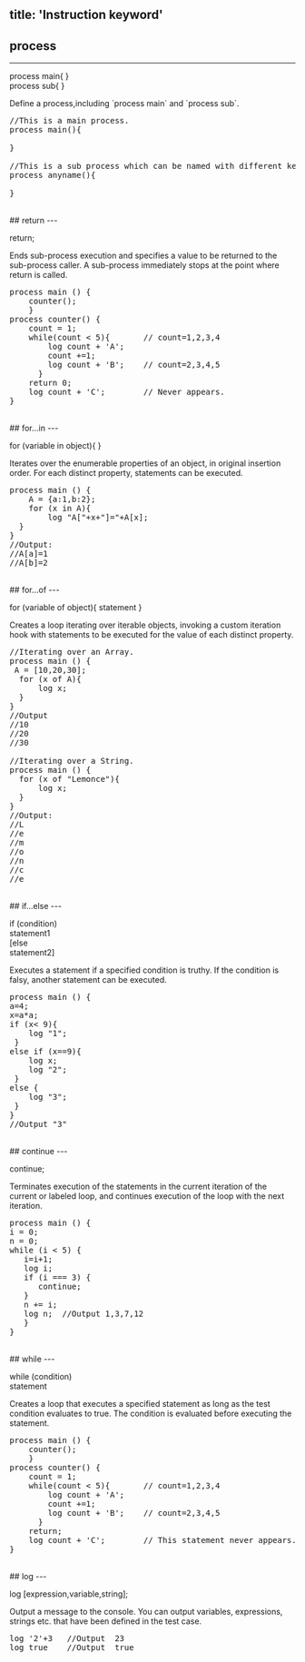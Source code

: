 title: 'Instruction keyword'
---

## process
---
<p class="alert alert-warning">process main{ }<br/>process sub{ }</p>
Define a process,including `process main` and `process sub`.

<pre class='sublemon'>//This is a main process.
process main(){

}

//This is a sub process which can be named with different keywords without special characters (except 'main').
process anyname(){ 

}</pre>  

<br/>
## return
---
<p class="alert alert-warning">return;</p>
Ends sub-process execution and specifies a value to be returned to the sub-process caller. A sub-process immediately stops at the point where return is called.
<pre class='sublemon'>
process main () {
	counter();   
	}  
process counter() {
	count = 1;
	while(count < 5){	    // count=1,2,3,4
		log count + 'A';
		count +=1;
		log count + 'B';    // count=2,3,4,5
      }
	return 0;
    log count + 'C';        // Never appears. 
}</pre>
  
<br/>
## for...in
---
<p class="alert alert-warning">for (variable in object){ }</p>
Iterates over the enumerable properties of an object, in original insertion order. For each distinct property, statements can be executed.

<pre class='sublemon'>
process main () {
	A = {a:1,b:2};
	for (x in A){
    	log "A["+x+"]="+A[x];
  }
}
//Output:
//A[a]=1
//A[b]=2</pre>

<br/>
## for...of
---
<p class="alert alert-warning">for (variable of object){ statement }</p>
Creates a loop iterating over iterable objects, invoking a custom iteration hook with statements to be executed for the value of each distinct property.

<pre class='sublemon'>
//Iterating over an Array.
process main () {
 A = [10,20,30];
  for (x of A){
      log x;
  }
}
//Output
//10
//20
//30

//Iterating over a String.
process main () {
  for (x of "Lemonce"){
      log x;
  }
}
//Output:
//L
//e
//m
//o
//n
//c
//e</pre>

<br/>
## if...else
---
<p class="alert alert-warning">if (condition)<br/>statement1<br/>[else<br/>statement2]</p>
Executes a statement if a specified condition is truthy. If the condition is falsy, another statement can be executed.

<pre class='sublemon'>
process main () {
a=4;
x=a*a;
if (x< 9){
    log "1";
 }
else if (x==9){
    log x;
    log "2";
 }
else {
    log "3";
 }
}
//Output "3"</pre>

<br/>
## continue
---
<p class="alert alert-warning">continue;</p>
Terminates execution of the statements in the current iteration of the current or labeled loop, and continues execution of the loop with the next iteration.

<pre class='sublemon'>
process main () {
i = 0;
n = 0;
while (i < 5) {
   i=i+1;
   log i;
   if (i === 3) {
      continue;
   }
   n += i;
   log n;  //Output 1,3,7,12
   }
}</pre>

<br/>
## while
---
<p class="alert alert-warning">while (condition)<br/> statement</p>
Creates a loop that executes a specified statement as long as the test condition evaluates to true. The condition is evaluated before executing the statement.
<pre class='sublemon'>
process main () {
	counter();   
	}  
process counter() {
	count = 1;
	while(count < 5){	    // count=1,2,3,4
		log count + 'A';
		count +=1;
		log count + 'B';    // count=2,3,4,5
      }
	return;
    log count + 'C';        // This statement never appears. 
}</pre>

<br/>
## log
---
<p class="alert alert-warning">log [expression,variable,string];</p>
Output a message to the console. You can output variables, expressions, strings etc. that have been defined in the test case.

<pre class='sublemon'>
log '2'+3	//Output  23
log true	//Output  true</pre>
